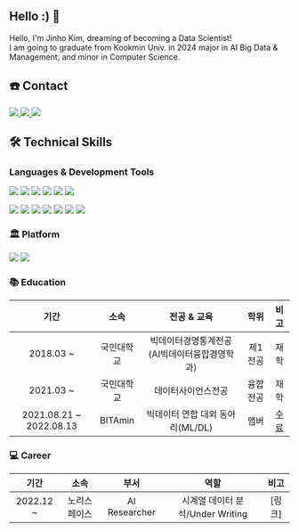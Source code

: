 ## Hello :) 👋
Hello, I'm Jinho Kim, dreaming of becoming a Data Scientist!  
I am going to graduate from Kookmin Univ. in 2024 major in AI Big Data & Management, and minor in Computer Science.

## ☎️ Contact
<a href="https://www.instagram.com/zzzzz._no/">
    <img 
        src="http://img.shields.io/badge/-Instagram-E4405F?style=flat&logo=Instagram&link=https://www.instagram.com/zzzzz._no/&logoColor=white">
<a href="https://jh-datahouse.tistory.com/">
    <img 
        src="http://img.shields.io/badge/-Tistory-97979A?style=flat&logo=Tistory&link=https://jh-datahouse.tistory.com//&logoColor=white">
    
 <img src="https://img.shields.io/badge/jinho5913@naver.com-03C75A?style=flat&logo=Naver&logoColor=white"/>

</a>


## 🛠 Technical Skills
### Languages & Development Tools
<img src="https://img.shields.io/badge/Python-3776AB?style=flat&logo=Python&logoColor=white"/> <img src="https://img.shields.io/badge/PyTorch-EE4C2C?style=flat&logo=PyTorch&logoColor=white"/> <img src="https://img.shields.io/badge/Jupyter-F37626?style=flat&logo=Jupyter&logoColor=white"/> <img src="https://img.shields.io/badge/TensorFlow-FF6F00?style=flat&logo=TensorFlow&logoColor=white"/> <img src="https://img.shields.io/badge/SQL-4479A1?style=flat&logo=MySQL&logoColor=white"/> <img src="https://img.shields.io/badge/Qgis-589632?style=flat&logo=Qgis&logoColor=white"/>

<img src="https://img.shields.io/badge/Excel-217346?style=flat&logo=Microsoft Excel&logoColor=white"/> <img src="https://img.shields.io/badge/VSCode-007ACC?style=flat&logo=Visual Studio Code&logoColor=white"/> <img src="https://img.shields.io/badge/AWS-232F3E?style=flat&logo=Amazon AWS&logoColor=white"/> <img src="https://img.shields.io/badge/Git-F05032?style=flat&logo=Git&logoColor=white"/> <img src="https://img.shields.io/badge/GitHub-181717?style=flat&logo=GitHub&logoColor=white"/> <img src="https://img.shields.io/badge/R-276DC3?style=flat&logo=R&logoColor=white"/> <img src="https://img.shields.io/badge/Google Colab-F9AB00?style=flat&logo=Google Colab&logoColor=white"/>

### 🏛 Platform
<img src="https://img.shields.io/badge/Windows-0078D6?style=flat&logo=Windows&logoColor=white"/> <img src="https://img.shields.io/badge/macOS-000000?style=flat&logo=macOS&logoColor=white"/>

    
### 📚 Education

| 기간 | 소속 | 전공 & 교육 | 학위 | 비고 |
| :------: | :------: | :------: | :------: | :------: |
| 2018.03 ~ | 국민대학교  | 빅데이터경영통계전공(AI빅데이터융합경영학과) | 제1전공 | 재학 |
| 2021.03 ~ | 국민대학교 | 데이터사이언스전공 | 융합전공 | 재학 |
| 2021.08.21 ~ 2022.08.13 | BITAmin | 빅데이터 연합 대외 동아리(ML/DL) | 맴버 | [수료](https://github.com/jinho5913/jinho5913/blob/main/%E1%84%8B%E1%85%A7%E1%86%AB%E1%84%92%E1%85%A1%E1%86%B8%E1%84%83%E1%85%A9%E1%86%BC%E1%84%8B%E1%85%A1%E1%84%85%E1%85%B5%20%E1%84%87%E1%85%B5%E1%84%90%E1%85%A1%E1%84%86%E1%85%B5%E1%86%AB%20%E1%84%89%E1%85%AE%E1%84%85%E1%85%AD%E1%84%8C%E1%85%B3%E1%86%BC.jpeg) |

### 💻 Career

| 기간 | 소속 | 부서 | 역할 | 비고 |
| :------: | :------: | :------: | :------: | :------: |
| 2022.12 ~ | 노리스페이스 | AI Researcher | 시계열 데이터 분석/Under Writing | [링크] |
    

   
<!--
**jinho5913/jinho5913** is a ✨ _special_ ✨ repository because its `README.md` (this file) appears on your GitHub profile.

Here are some ideas to get you started:

- 🔭 I’m currently working on ...
- 🌱 I’m currently learning ...
- 👯 I’m looking to collaborate on ...
- 🤔 I’m looking for help with ...
- 💬 Ask me about ...
- 📫 How to reach me: ...
- 😄 Pronouns: ...
- ⚡ Fun fact: ...
-->
